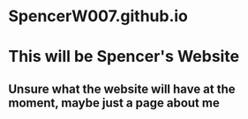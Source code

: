 # SpencerW007.github.io


# This will be Spencer's Website
## Unsure what the website will have at the moment, maybe just a page about me
